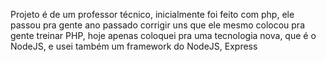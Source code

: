 Projeto é de um professor técnico, inicialmente foi feito com php, ele passou pra gente ano passado corrigir uns que ele mesmo colocou pra gente treinar PHP, hoje apenas coloquei pra uma tecnologia nova, que é o NodeJS, e usei também um framework do NodeJS, Express